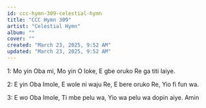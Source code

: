 ```yaml
---
id: ccc-hymn-309-celestial-hymn
title: "CCC Hymn 309"
artist: "Celestial Hymn"
album: ""
cover: ""
created: "March 23, 2025, 9:52 AM"
updated: "March 23, 2025, 9:52 AM"
---
```


1: Mo yin Oba mi,
Mo yin O loke,
E gbe oruko Re ga titi laiye.

2: E yin Oba Imole,
E wole ni waju Re,
E bere oruko Re,
Yio fi fun wa.

3: E wo Oba Imole,
Ti mbe pelu wa,
Yio wa pelu wa dopin aiye. Amin